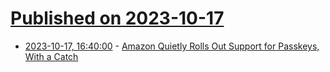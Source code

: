 # [Published on 2023-10-17](index.md)

* [2023-10-17, 16:40:00](https://it.slashdot.org/story/23/10/17/1410234/amazon-quietly-rolls-out-support-for-passkeys-with-a-catch?utm_source=rss1.0mainlinkanon&utm_medium=feed) - [Amazon Quietly Rolls Out Support for Passkeys, With a Catch](https://it.slashdot.org/story/23/10/17/1410234/amazon-quietly-rolls-out-support-for-passkeys-with-a-catch?utm_source=rss1.0mainlinkanon&utm_medium=feed)
